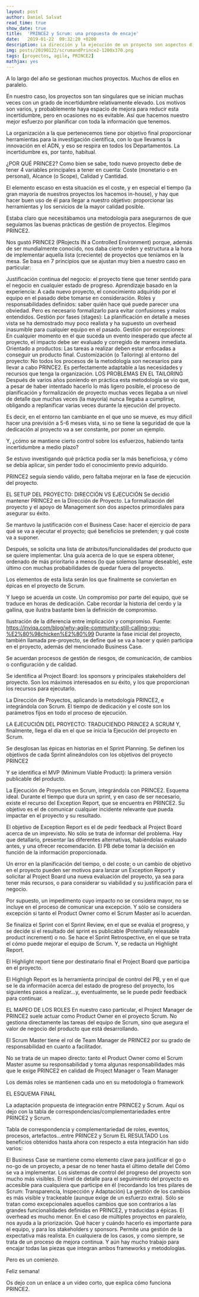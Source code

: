 ```yaml
---
layout: post
author: Daniel Salvat
read_time: true
show_date: true
title:  'PRINCE2 y Scrum: una propuesta de encaje'
date:   2019-01-22  09:32:20 +0200
description: La dirección y la ejecución de un proyecto son aspectos distintos de la gestión. Aquí tenéis una propuesta en la que se encajan lo mejor de PRINCE2 y Scrum.
img: posts/20190122/scrumandPrince2-1200x370.png
tags: [proyectos, agile, PRINCE2]
mathjax: yes
---
```


A lo largo del año se gestionan muchos proyectos. Muchos de ellos en paralelo.

En nuestro caso, los proyectos son tan singulares que se inician muchas veces con un grado de incertidumbre relativamente elevado. Los motivos son varios, y probablemente haya espacio de mejora para reducir esta incertidumbre, pero en ocasiones no es evitable. Así que hacemos nuestro mejor esfuerzo por planificar con toda la información que tenemos.

La organización a la que pertenecemos tiene por objetivo final proporcionar herramientas para la investigación científica, con lo que llevamos la innovación en el ADN, y eso se respira en todos los Departamentos. La incertidumbre es, por tanto, habitual.

¿POR QUÉ PRINCE2?
Como bien se sabe, todo nuevo proyecto debe de tener 4 variables principales a tener en cuenta: Coste (monetario o en personal), Alcance (o Scope), Calidad y Cantidad.

El elemento escaso en esta situación es el coste, y en especial el tiempo (la gran mayoría de nuestros proyectos los hacemos in-house), y hay que hacer buen uso de él para llegar a nuestro objetivo: proporcionar las herramientas y los servicios de la mayor calidad posible.

Estaba claro que necesitábamos una metodología para asegurarnos de que seguíamos las buenas prácticas de gestión de proyectos. Elegimos PRINCE2.

Nos gustó PRINCE2 (PRojects IN a Controlled Environment) porque, además de ser mundialmente conocido, nos daba cierto orden y estructura a la hora de implementar aquella lista (creciente) de proyectos que teníamos en la mesa. Se basa en 7 principios que se ajustan muy bien a nuestro caso en particular:

Justificación continua del negocio: el proyecto tiene que tener sentido para el negocio en cualquier estado de progreso.
Aprendizaje basado en la experiencia: A cada nuevo proyecto, el conocimiento adquirido por el equipo en el pasado debe tomarse en consideración.
Roles y responsabilidades definidos: saber quién hace qué puede parecer una obviedad. Pero es necesario formalizarlo para evitar confusiones y malos entendidos.
Gestión por fases (stages): La planificación en detalle a meses vista se ha demostrado muy poco realista y ha supuesto un overhead inasumible para cualquier equipo en el pasado.
Gestión por excepciones: En cualquier momento en el que suceda un evento inesperado que afecte al proyecto, el impacto debe ser evaluado y corregido de manera inmediata.
Orientado a productos: Las tareas a realizar deben estar enfocadas a conseguir un producto final.
Customización (o Tailoring) al entorno del proyecto: No todos los procesos de la metodología son necesarios para llevar a cabo PRINCE2. Es perfectamente adaptable a las necesidades y recursos que tenga la organización.
LOS PROBLEMAS EN EL TAILORING
Después de varios años poniendo en práctica esta metodología se vio que, a pesar de haber intentado hacerlo lo más ligero posible, el proceso de planificación y formalización de proyecto muchas veces llegaba a un nivel de detalle que muchas veces (la mayoría) nunca llegaba a cumplirse, obligando a replanificar varias veces durante la ejecución del proyecto.

Es decir, en el entorno tan cambiante en el que uno se mueve, es muy difícil hacer una previsión a 5-6 meses vista, si no se tiene la seguridad de que la dedicación al proyecto va a ser constante, por poner un ejemplo.

Y, ¿cómo se mantiene cierto control sobre los esfuerzos, habiendo tanta incertidumbre a medio plazo?

Se estuvo investigando qué práctica podía ser la más beneficiosa, y cómo se debía aplicar, sin perder todo el conocimiento previo adquirido.

PRINCE2 seguía siendo válido, pero faltaba mejorar en la fase de ejecución del proyecto.

EL SETUP DEL PROYECTO: DIRECCIÓN VS EJECUCIÓN
Se decidió mantener PRINCE2 en la Dirección de Proyecto. La formalización del proyecto y el apoyo de Management son dos aspectos primordiales para asegurar su éxito.

Se mantuvo la justificación con el Business Case: hacer el ejercicio de para qué se va a ejecutar el proyecto; qué beneficios se pretenden; y qué coste va a suponer.

Después, se solicita una lista de atributos/funcionalidades del producto que se quiere implementar. Una guía acerca de lo que se espera obtener, ordenado de más prioritario a menos (lo que solemos llamar deseable), este último con muchas probabilidades de quedar fuera del proyecto.

Los elementos de esta lista serán los que finalmente se conviertan en épicas en el proyecto de Scrum.

Y luego se acuerda un coste. Un compromiso por parte del equipo, que se traduce en horas de dedicación. Cabe recordar la historia del cerdo y la gallina, que ilustra bastante bien la definición de compromiso.


Ilustración de la diferencia entre implicación y compromiso. Fuente: https://inviqa.com/blog/why-agile-community-still-calling-you-%E2%80%98chicken%E2%80%99
Durante la fase inicial del proyecto, también llamada pre-proyecto, se define qué se va a hacer y quién participa en el proyecto, además del mencionado Business Case.

Se acuerdan procesos de gestión de riesgos, de comunicación, de cambios o configuración y de calidad.

Se identifica al Project Board: los sponsors y principales stakeholders del proyecto. Son los máximos interesados en su éxito, y los que proporcionan los recursos para ejecutarlo.


La Dirección de Proyectos, aplicando la metodología PRINCE2, e integrándola con Scrum.
El tiempo de dedicación y el coste son los parámetros fijos en todo el proceso de ejecución.

LA EJECUCIÓN DEL PROYECTO: TRADUCIENDO PRINCE2 A SCRUM
Y, finalmente, llega el día en el que se inicia la Ejecución del proyecto en Scrum.

Se desglosan las épicas en historias en el Sprint Planning. Se definen los objetivos de cada Sprint alineándolos con los objetivos del proyecto PRINCE2

Y se identifica el MVP (Minimum Viable Product): la primera versión publicable del producto.


La Ejecución de Proyectos en Scrum, integrándola con PRINCE2. Esquema ideal.
Durante el tiempo que dura un sprint, y en caso de ser necesario, existe el recurso del Exception Report, que se encuentra en PRINCE2. Su objetivo es el de comunicar cualquier incidente relevante que pueda impactar en el proyecto y su resultado.

El objetivo de Exception Report es el de pedir feedback al Project Board acerca de un imprevisto. No sólo se trata de informar del problema. Hay que detallarlo, presentar las diferentes alternativas, habiéndolas evaluado antes, y una ofrecer recomendación. El PB debe tomar la decisión en función de la información proporcionada.

Un error en la planificación del tiempo, o del coste; o un cambio de objetivo en el proyecto pueden ser motivos para lanzar un Exception Report y solicitar al Project Board una nueva evaluación del proyecto, ya sea para tener más recursos, o para considerar su viabilidad y su justificación para el negocio.

Por supuesto, un impedimento cuyo impacto no se considera mayor, no se incluye en el proceso de comunicar una excepción. Y sólo se considera excepción si tanto el Product Owner como el Scrum Master así lo acuerdan.

Se finaliza el Sprint con el Sprint Review, en el que se evalúa el progreso, y se decide si el resultado del sprint es publicable (Potentially releasable product increment) o no. Se hace el Sprint Retrospective, en el que se trata el cómo puede mejorar el equipo de Scrum. Y, se redacta un Highlight Report.

El Highlight report tiene por destinatario final el Project Board que participa en el proyecto.

El Highligh Report es la herramienta principal de control del PB, y en el que se le da información acerca del estado de progreso del proyecto, los siguientes pasos a realizar…y, eventualmente, se le puede pedir feedback para continuar.

EL MAPEO DE LOS ROLES
En nuestro caso particular, el Project Manager de PRINCE2 suele actuar como Product Owner en el proyecto Scrum. No gestiona directamente las tareas del equipo de Scrum, sino que asegura el valor de negocio del producto que está desarrollando.

El Scrum Master tiene el rol de Team Manager de PRINCE2 por su grado de responsabilidad en cuanto a facilitador.

No se trata de un mapeo directo: tanto el Product Owner como el Scrum Master asume su responsabilidad y toma algunas responsabilidades más que le exige PRINCE2 en calidad de Project Manager o Team Manager

Los demás roles se mantienen cada uno en su metodología o framework

EL ESQUEMA FINAL

La adaptación propuesta de integración entre PRINCE2 y Scrum.
Aquí os dejo con la tabla de correspondencias/complementariedades entre PRINCE2 y Scrum.


Tabla de correspondencia y complementariedad de roles, eventos, procesos, artefactos…entre PRINCE2 y Scrum
EL RESULTADO
Los beneficios obtenidos hasta ahora con respecto a esta integración han sido varios:

El Business Case se mantiene como elemento clave para justificar el go o no-go de un proyecto, a pesar de no tener hasta el último detalle del Cómo se va a implementar.
Los sistemas de control del progreso del proyecto son mucho más visibles. El nivel de detalle para el seguimiento del proyecto es accesible para cualquiera que participe en él (recordando los tres pilares de Scrum: Transparencia, Inspección y Adaptación)
La gestión de los cambios es más visible y trackeable (aunque exige de un esfuerzo extra). Sólo se tratan como excepcionales aquellos cambios que son contrarios a las grandes funcionalidades definidas en PRINCE2, y traducidas a épicas. El overhead es mucho menor.
En el caso de múltiples proyectos en paralelo, nos ayuda a la priorización. Qué hacer y cuándo hacerlo es importante para el equipo, y para los stakeholders y sponsors. Permite una gestión de la expectativa más realista.
En cualquiera de los casos, y como siempre, se trata de un proceso de mejora continua. Y aún hay mucho trabajo para encajar todas las piezas que integran ambos frameworks y metodologías.

Pero es un comienzo.

Feliz semana!

Os dejo con un enlace a un video corto, que explica cómo funciona PRINCE2.